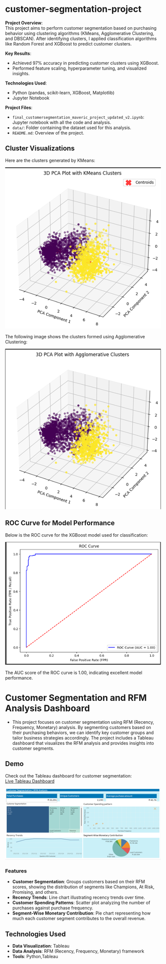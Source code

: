 # customer-segmentation-project

**Project Overview**:  
This project aims to perform customer segmentation based on purchasing behavior using clustering algorithms (KMeans, Agglomerative Clustering, and DBSCAN). After identifying clusters, I applied classification algorithms like Random Forest and XGBoost to predict customer clusters.

**Key Results**:  
- Achieved 97% accuracy in predicting customer clusters using XGBoost.
- Performed feature scaling, hyperparameter tuning, and visualized insights.


**Technologies Used**:  
- Python (pandas, scikit-learn, XGBoost, Matplotlib)
- Jupyter Notebook
  

**Project Files**:
- `final_customersegmentation_maveric_project_updated_v2.ipynb`: Jupyter notebook with all the code and analysis.
- `data/`: Folder containing the dataset used for this analysis.
- `README.md`: Overview of the project.
## Cluster Visualizations

Here are the clusters generated by KMeans:

![KMeans Clusters](images/kmeans_clusters.png)

The following image shows the clusters formed using Agglomerative Clustering:

![Agglomerative Clustering](images/agglomerative_clusters.png)

## ROC Curve for Model Performance

Below is the ROC curve for the XGBoost model used for classification:

![ROC Curve](images/roc_curve.png)

The AUC score of the ROC curve is 1.00, indicating excellent model performance.


# Customer Segmentation and RFM Analysis Dashboard

- This project focuses on customer segmentation using RFM (Recency, Frequency, Monetary) analysis. By segmenting customers based on their purchasing behaviors, we can identify key customer groups and tailor business strategies accordingly. The project includes a Tableau dashboard that visualizes the RFM analysis and provides insights into customer segments.

## Demo
Check out the Tableau dashboard for customer segmentation:  
[Live Tableau Dashboard](https://public.tableau.com/views/Customer_Segmentation_RFM_analysis/CustomerSegmentation?:language=en-GB&publish=yes&:sid=&:redirect=auth&:display_count=n&:origin=viz_share_link)

![Customer Segmentation Dashboard](images/mtdashboard.png)


### Features
- **Customer Segmentation**: Groups customers based on their RFM scores, showing the distribution of segments like Champions, At Risk, Promising, and others.
- **Recency Trends**: Line chart illustrating recency trends over time.
- **Customer Spending Patterns**: Scatter plot analyzing the number of purchases against purchase frequency.
- **Segment-Wise Monetary Contribution**: Pie chart representing how much each customer segment contributes to the overall revenue.

## Technologies Used
- **Data Visualization**: Tableau
- **Data Analysis**: RFM (Recency, Frequency, Monetary) framework
- **Tools**: Python,Tableau

